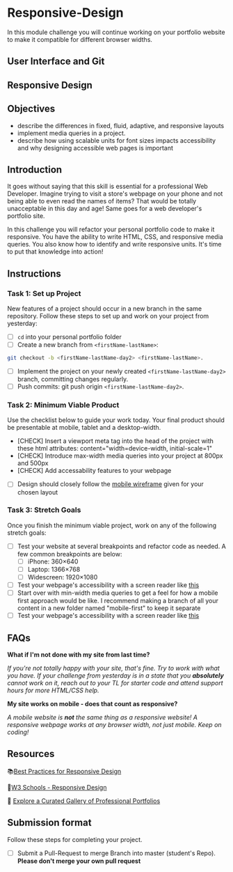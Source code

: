 # Responsive-Design

In this module challenge you will continue working on your portfolio website to make it compatible for different browser widths.

## User Interface and Git

## Responsive Design

## Objectives

- describe the differences in fixed, fluid, adaptive, and responsive layouts
- implement media queries in a project.
- describe how using scalable units for font sizes impacts accessibility and why designing accessible web pages is important

## Introduction

It goes without saying that this skill is essential for a professional Web Developer. Imagine trying to visit a store's webpage on your phone and not being able to even read the names of items? That would be totally unacceptable in this day and age! Same goes for a web developer's portfolio site.

In this challenge you will refactor your personal portfolio code to make it responsive. You have the ability to write HTML, CSS, and responsive media queries. You also know how to identify and write responsive units. It's time to put that knowledge into action!

## Instructions

### Task 1: Set up Project

New features of a project should occur in a new branch in the same repository. Follow these steps to set up and work on your project from yesterday:

- [ ] `cd` into your personal portfolio folder
- [ ] Create a new branch from `<firstName-lastName>`:

```bash
git checkout -b <firstName-lastName-day2> <firstName-lastName>.
```

- [ ] Implement the project on your newly created `<firstName-lastName-day2>` branch, committing changes regularly.
- [ ] Push commits: git push origin `<firstName-lastName-day2>`.

### Task 2: Minimum Viable Product

Use the checklist below to guide your work today. Your final product should be presentable at mobile, tablet and a desktop-width.

- [CHECK] Insert a viewport meta tag into the head of the project with these html attributes: content="width=device-width, initial-scale=1"
- [CHECK] Introduce max-width media queries into your project at 800px and 500px
- [CHECK] Add accessability features to your webpage
- [ ] Design should closely follow the [mobile wireframe](Wireframes/) given for your chosen layout

### Task 3: Stretch Goals

Once you finish the minimum viable project, work on any of the following stretch goals:

- [ ] Test your website at several breakpoints and refactor code as needed. A few common breakpoints are below:
  - [ ] iPhone: 360×640
  - [ ] Laptop: 1366×768
  - [ ] Widescreen: 1920×1080
- [ ] Test your webpage's accessibility with a screen reader like [this](https://support.google.com/accessibility/answer/7031755?hl=en)
- [ ] Start over with min-width media queries to get a feel for how a mobile first approach would be like. I recommend making a branch of all your content in a new folder named "mobile-first" to keep it separate
- [ ] Test your webpage's accessibility with a screen reader like [this](https://support.google.com/accessibility/answer/7031755?hl=en)

## FAQs

**What if I'm not done with my site from last time?**

_If you're not totally happy with your site, that's fine. Try to work with what you have. If your challenge from yesterday is in a state that you **absolutely** cannot work on it, reach out to your TL for starter code and attend support hours for more HTML/CSS help._

**My site works on mobile - does that count as responsive?**

_A mobile website is **not** the same thing as a responsive website! A responsive webpage works at any browser width, not just mobile. Keep on coding!_

## Resources

📚[Best Practices for Responsive Design](https://www.browserstack.com/guide/responsive-design-breakpoints)

🤝[W3 Schools - Responsive Design](https://www.w3schools.com/html/html_responsive.asp)

👀 [Explore a Curated Gallery of Professional Portfolios](https://wpamelia.com/portfolio-websites/#webdev)

## Submission format

Follow these steps for completing your project.

- [ ] Submit a Pull-Request to merge <firstName-lastName> Branch into master (student's Repo). **Please don't merge your own pull request**
